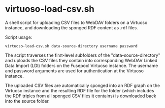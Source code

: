 virtuoso-load-csv.sh
=================

A shell script for uploading CSV files to WebDAV folders on a Virtuoso instance, and downloading the sponged RDF content as .rdf files.

Script usage:
	
	virtuoso-load-csv.sh data-source-directory username password

The script traverses the first-level subfolders of the "data-source-directory" and uploads the CSV files they contain into corresponding WebDAV Linked Data Import (LDI) folders on the Fusepool Virtuoso instance. The username and password arguments are used for authentication at the Virtuoso instance.

The uploaded CSV files are automatically sponged into an RDF graph on the Virtuoso instance and the resulting RDF file for the folder (which includes the RDF triples from all sponged CSV files it contains) is downloaded back into the source folder.
